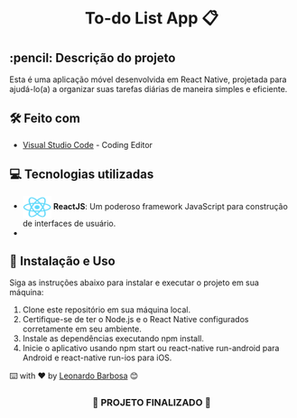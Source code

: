 <h1 align="center">
 To-do List App 📋
</h1>

<h2>
  :pencil: Descrição do projeto
</h2>

<p>
Esta é uma aplicação móvel desenvolvida em React Native, projetada para ajudá-lo(a) a organizar suas tarefas diárias de maneira simples e eficiente.
</p>

## 🛠️ Feito com
* [Visual Studio Code](https://code.visualstudio.com) - Coding Editor

## 💻 Tecnologias utilizadas
-  <img align="center" alt="logo_react" height="40" width="50" src="https://raw.githubusercontent.com/devicons/devicon/master/icons/react/react-original.svg"> **ReactJS**: Um poderoso framework JavaScript para construção de interfaces de usuário.
-  
## :electric_plug: Instalação e Uso

Siga as instruções abaixo para instalar e executar o projeto em sua máquina:

1. Clone este repositório em sua máquina local.
2. Certifique-se de ter o Node.js e o React Native configurados corretamente em seu ambiente.
3. Instale as dependências executando npm install.
4. Inicie o aplicativo usando npm start ou react-native run-android para Android e react-native run-ios para iOS.


⌨️ with ❤️ by [Leonardo Barbosa](https://github.com/leonardojpereira) 😊

<h3 align="center">
  
  :construction: PROJETO FINALIZADO :construction:
  
</h3>
